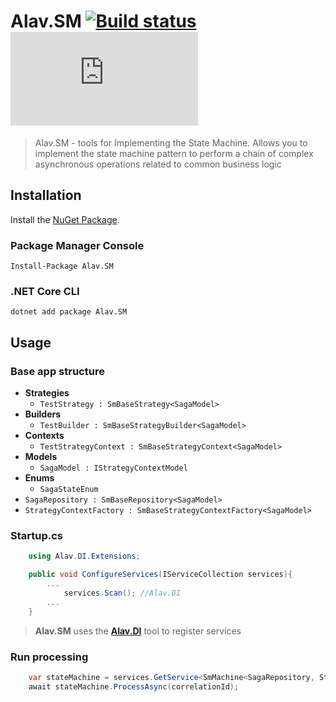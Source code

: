 # Alav.SM [![Build status](https://ci.appveyor.com/api/projects/status/9f21wymvsaokk6sf?svg=true)](https://ci.appveyor.com/project/GebekovAS/alav-sm) [![NuGet Package](https://img.shields.io/nuget/v/Alav.SM?logo=1.0.2)](https://www.nuget.org/packages/Alav.SM)

> Alav.SM - tools for Implementing the State Machine. Allows you to implement the state machine pattern to perform a chain of complex asynchronous operations related to common business logic

## Installation

Install the [NuGet Package](https://www.nuget.org/packages/Alav.SM).

### Package Manager Console

```
Install-Package Alav.SM
```

### .NET Core CLI

```
dotnet add package Alav.SM
```

## Usage

### Base app structure
- **Strategies**
  - ```TestStrategy : SmBaseStrategy<SagaModel>```
- **Builders**
  - ```TestBuilder : SmBaseStrategyBuilder<SagaModel>```
- **Contexts**
  - ```TestStrategyContext : SmBaseStrategyContext<SagaModel>```
- **Models**
  - ```SagaModel : IStrategyContextModel```
- **Enums**
  - ```SagaStateEnum```
- ```SagaRepository : SmBaseRepository<SagaModel>```
- ```StrategyContextFactory : SmBaseStrategyContextFactory<SagaModel>```

### Startup.cs

```CS
    using Alav.DI.Extensions;

    public void ConfigureServices(IServiceCollection services){
        ...
            services.Scan(); //Alav.DI
        ...
    }
```
>**Alav.SM** uses the **[Alav.DI](https://github.com/GebekovAS/Alav.DI)** tool to register services

### Run processing
```CS
    var stateMachine = services.GetService<SmMachine<SagaRepository, StrategyContextFactory, SagaModel>>();
    await stateMachine.ProcessAsync(correlationId);
```